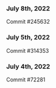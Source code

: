 ### July 8th, 2022

Commit #245632

### July 5th, 2022

Commit #314353


### July 4th, 2022

Commit #72281
